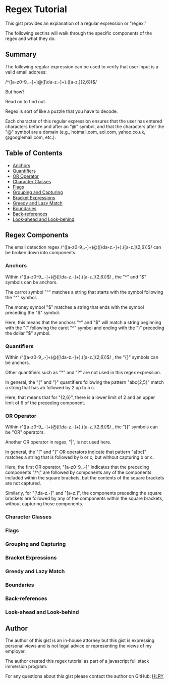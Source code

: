 # Regex Tutorial

This gist provides an explanation of a regular expression or "regex."

The following sectins will walk through the specific components of the regex and what they do.

## Summary

The following regular expression can be used to verify that user input is a valid email address: 

/^([a-z0-9_\.-]+)@([\da-z\.-]+)\.([a-z\.]{2,6})$/

But how?

Read on to find out. 

Regex is sort of like a puzzle that you have to decode.

Each character of this regular expression ensures that the user has entered characters before and after an "@" symbol, and that the characters after the "@" symbol are a domain (e.g., hotmail.com, aol.com, yahoo.co.uk, @googlemail.com, etc.).

## Table of Contents

- [Anchors](#anchors)
- [Quantifiers](#quantifiers)
- [OR Operator](#or-operator)
- [Character Classes](#character-classes)
- [Flags](#flags)
- [Grouping and Capturing](#grouping-and-capturing)
- [Bracket Expressions](#bracket-expressions)
- [Greedy and Lazy Match](#greedy-and-lazy-match)
- [Boundaries](#boundaries)
- [Back-references](#back-references)
- [Look-ahead and Look-behind](#look-ahead-and-look-behind)

## Regex Components
The email detection regex /^([a-z0-9_\.-]+)@([\da-z\.-]+)\.([a-z\.]{2,6})$/ can be broken down into components.

### Anchors
Within /^([a-z0-9_\.-]+)@([\da-z\.-]+)\.([a-z\.]{2,6})$/ , the "^" and "$" symbols can be anchors.

The carrot symbol "^" matches a string that starts with the symbol following the "^" symbol.

The money symbol "$" matches a string that ends with the symbol preceding the "$" symbol.

Here, this means that the anchors "^" and "$" will match a string beginning with the "(" following the carot "^" symbol and ending with the ")" preceding the dollar "$" symbol.

### Quantifiers

Within /^([a-z0-9_\.-]+)@([\da-z\.-]+)\.([a-z\.]{2,6})$/ , the "{}" symbols can be anchors.

Other quantifiers such as "*" and "?" are not used in this regex expression.

In general, the "{" and "}" quantifiers following the pattern "abc{2,5}" match a string that has ab followed by 2 up to 5 c.

Here, that means that for "{2,6}", there is a lower limit of 2 and an upper limit of 6 of the preceding component.

### OR Operator

Within /^([a-z0-9_\.-]+)@([\da-z\.-]+)\.([a-z\.]{2,6})$/ , the "[]" symbols can be "OR" operators.

Another OR operator in regex, "|", is not used here.

In general, the "[" and "]" OR operators indicate that pattern "a[bc]" matches a string that is followed by b or c, but without capturing b or c.

Here, the first OR operator, "[a-z0-9_\.-]" indicates that the preceding components "/^(" are followed by components any of the components included within the square brackets, but the contents of the square brackets are not captured.

Similarly, for "[\da-z\.-]" and "[a-z\.]", the components preceding the square brackets are followed by any of the components within the square brackets, without capturing those components.

### Character Classes

### Flags

### Grouping and Capturing

### Bracket Expressions

### Greedy and Lazy Match

### Boundaries

### Back-references

### Look-ahead and Look-behind

## Author

The author of this gist is an in-house attorney but this gist is expressing personal views and is not legal advice or representing the views of my employer.

The author created this regex tutorial as part of a javascript full stack immersion program.

For any questions about this gist please contact the author on GitHub: [HLRY](https://github.com/hlry) 
